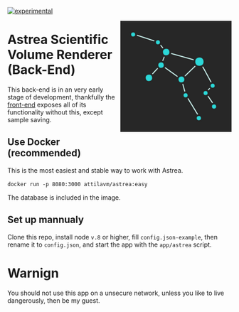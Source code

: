 [![experimental](http://badges.github.io/stability-badges/dist/experimental.svg)](http://github.com/badges/stability-badges)

<img style="margin-bottom:55px" align="right" src="./doc/img/logo.png" alt="Astrea logo which is a stylized image of the constellation Virgo">

# Astrea Scientific Volume Renderer (Back-End)

This back-end is in an very early stage of development, thankfully the [front-end](https://github.com/AttilaVM/astrea-front-end) exposes all of its functionality without this, except sample saving.

## Use Docker (recommended)

This is the most easiest and stable way to work with Astrea.

``` shell
docker run -p 8080:3000 attilavm/astrea:easy
```

The database is included in the image.

## Set up mannualy

Clone this repo, install node `v.8` or higher, fill `config.json-example`, then rename it to `config.json`, and start the app with the `app/astrea` script.

# Warnign

You should not use this app on a unsecure network, unless you like to live dangerously, then be my guest.
